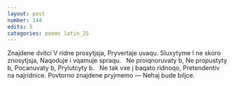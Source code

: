```yaml
---
layout: post
number: 144
edits: 5
categories: poems latin_25
---
```


Znajdene dvitci
V ridne prosytjsja, 
Pryvertaje uvaqu. 
Sluxytyme 
I ne skoro znosytjsja, 
Naqoduje i vqamuje spraqu. 
 
Ne proiqnoruvaty b,
Ne propustyty b,
Pocanuvaty b,
Prylutcyty b.
 
Ne tak vxe j baqato ridnoqo, 
Pretendentiv na najridnice.
Povtorno znajdene pryjmemo —
Nehaj bude biljce.
